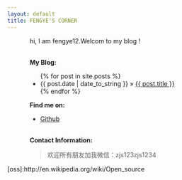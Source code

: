 ```yaml
---
layout: default
title: FENGYE'S CORNER
---
```

<div style="width:80%;margin:0 auto">
hi, I am fengye12.Welcom to my blog !

<p><br /><b>My Blog:</b></p>
  <ul class="posts">
    {% for post in site.posts %}
      <li><span>{{ post.date | date_to_string }}</span> &raquo; <a href="{{ post.url }}">{{ post.title }}</a></li>
    {% endfor %}
  </ul>

<!-- {% highlight console %}
$ git clone ...
{% endhighlight %}
{% highlight ruby %}
put hello
{% endhighlight %} -->
<p><b>Find me on:</b></p>

<ul>


<li><a href="http://github.io/fengye12/">Github</a></li>

</ul>
<p><br /><b>Contact Information:</b></p>

<blockquote>
欢迎所有朋友加我微信：zjs123zjs1234
</blockquote>
</div>
[oss]:http://en.wikipedia.org/wiki/Open_source
